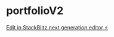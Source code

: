 # portfolioV2

[Edit in StackBlitz next generation editor ⚡️](https://stackblitz.com/~/github.com/teocomyn/portfolioV2)